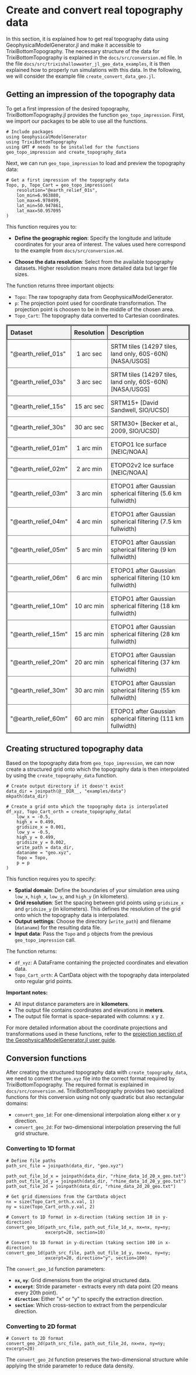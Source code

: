 # Create and convert real topography data
In this section, it is explained how to get real topography data using GeophysicalModelGenerator.jl and make it accessible to TrixiBottomTopography. The necessary structure of the data for TrixiBottomTopography is explained in the `docs/src/conversion.md` file. In the file `docs/src/trixishallowwater_jl_geo_data_examples`, it is then explained how to properly run simulations with this data. In the following, we will consider the example file `create_convert_data_geo.jl`.

## Getting an impression of the topography data

To get a first impression of the desired topography, TrixiBottomTopography.jl provides the function `geo_topo_impression`. First, we import our packages to be able to use all the functions.

```@example create_convert_geo
# Include packages
using GeophysicalModelGenerator
using TrixiBottomTopography
using GMT # needs to be installed for the functions geo_topo_impression and create_topography_data
```

Next, we can run `geo_topo_impression` to load and preview the topography data:

```@example create_convert_geo
# Get a first impression of the topography data
Topo, p, Topo_Cart = geo_topo_impression(
    resolution="@earth_relief_01s", 
    lon_min=6.963880, 
    lon_max=6.978499, 
    lat_min=50.947861, 
    lat_max=50.957095
)
```

This function requires you to:

- **Define the geographic region**: Specify the longitude and latitude coordinates for your area of interest. The values used here correspond to the example from `docs/src/conversion.md`.

- **Choose the data resolution**: Select from the available topography datasets. Higher resolution means more detailed data but larger file sizes.

The function returns three important objects:
- `Topo`: The raw topography data from GeophysicalModelGenerator.
- `p`: The projection point used for coordinate transformation. The projection point is choosen to be in the middle of the chosen area.
- `Topo_Cart`: The topography data converted to Cartesian coordinates.

<table style="border-collapse: collapse; width: 100%; border: 2px solid #666;">
    <thead>
        <tr style="border: 2px solid #666; background-color: #f3f3f3;">
            <th style="border: 2px solid #666; padding: 8px; text-align: left;">Dataset</th>
            <th style="border: 2px solid #666; padding: 8px; text-align: center;">Resolution</th>
            <th style="border: 2px solid #666; padding: 8px; text-align: left;">Description</th>
        </tr>
    </thead>
    <tbody>
        <tr>
            <td style="border: 1px solid #666; padding: 8px;">"@earth_relief_01s"</td>
            <td style="border: 1px solid #666; padding: 8px; text-align: center;">1 arc sec</td>
            <td style="border: 1px solid #666; padding: 8px;">SRTM tiles (14297 tiles, land only, 60S-60N) [NASA/USGS]</td>
        </tr>
        <tr>
            <td style="border: 1px solid #666; padding: 8px;">"@earth_relief_03s"</td>
            <td style="border: 1px solid #666; padding: 8px; text-align: center;">3 arc sec</td>
            <td style="border: 1px solid #666; padding: 8px;">SRTM tiles (14297 tiles, land only, 60S-60N) [NASA/USGS]</td>
        </tr>
        <tr>
            <td style="border: 1px solid #666; padding: 8px;">"@earth_relief_15s"</td>
            <td style="border: 1px solid #666; padding: 8px; text-align: center;">15 arc sec</td>
            <td style="border: 1px solid #666; padding: 8px;">SRTM15+ [David Sandwell, SIO/UCSD]</td>
        </tr>
        <tr>
            <td style="border: 1px solid #666; padding: 8px;">"@earth_relief_30s"</td>
            <td style="border: 1px solid #666; padding: 8px; text-align: center;">30 arc sec</td>
            <td style="border: 1px solid #666; padding: 8px;">SRTM30+ [Becker et al., 2009, SIO/UCSD]</td>
        </tr>
        <tr>
            <td style="border: 1px solid #666; padding: 8px;">"@earth_relief_01m"</td>
            <td style="border: 1px solid #666; padding: 8px; text-align: center;">1 arc min</td>
            <td style="border: 1px solid #666; padding: 8px;">ETOPO1 Ice surface [NEIC/NOAA]</td>
        </tr>
        <tr>
            <td style="border: 1px solid #666; padding: 8px;">"@earth_relief_02m"</td>
            <td style="border: 1px solid #666; padding: 8px; text-align: center;">2 arc min</td>
            <td style="border: 1px solid #666; padding: 8px;">ETOPO2v2 Ice surface [NEIC/NOAA]</td>
        </tr>
        <tr>
            <td style="border: 1px solid #666; padding: 8px;">"@earth_relief_03m"</td>
            <td style="border: 1px solid #666; padding: 8px; text-align: center;">3 arc min</td>
            <td style="border: 1px solid #666; padding: 8px;">ETOPO1 after Gaussian spherical filtering (5.6 km fullwidth)</td>
        </tr>
        <tr>
            <td style="border: 1px solid #666; padding: 8px;">"@earth_relief_04m"</td>
            <td style="border: 1px solid #666; padding: 8px; text-align: center;">4 arc min</td>
            <td style="border: 1px solid #666; padding: 8px;">ETOPO1 after Gaussian spherical filtering (7.5 km fullwidth)</td>
        </tr>
        <tr>
            <td style="border: 1px solid #666; padding: 8px;">"@earth_relief_05m"</td>
            <td style="border: 1px solid #666; padding: 8px; text-align: center;">5 arc min</td>
            <td style="border: 1px solid #666; padding: 8px;">ETOPO1 after Gaussian spherical filtering (9 km fullwidth)</td>
        </tr>
        <tr>
            <td style="border: 1px solid #666; padding: 8px;">"@earth_relief_06m"</td>
            <td style="border: 1px solid #666; padding: 8px; text-align: center;">6 arc min</td>
            <td style="border: 1px solid #666; padding: 8px;">ETOPO1 after Gaussian spherical filtering (10 km fullwidth)</td>
        </tr>
        <tr>
            <td style="border: 1px solid #666; padding: 8px;">"@earth_relief_10m"</td>
            <td style="border: 1px solid #666; padding: 8px; text-align: center;">10 arc min</td>
            <td style="border: 1px solid #666; padding: 8px;">ETOPO1 after Gaussian spherical filtering (18 km fullwidth)</td>
        </tr>
        <tr>
            <td style="border: 1px solid #666; padding: 8px;">"@earth_relief_15m"</td>
            <td style="border: 1px solid #666; padding: 8px; text-align: center;">15 arc min</td>
            <td style="border: 1px solid #666; padding: 8px;">ETOPO1 after Gaussian spherical filtering (28 km fullwidth)</td>
        </tr>
        <tr>
            <td style="border: 1px solid #666; padding: 8px;">"@earth_relief_20m"</td>
            <td style="border: 1px solid #666; padding: 8px; text-align: center;">20 arc min</td>
            <td style="border: 1px solid #666; padding: 8px;">ETOPO1 after Gaussian spherical filtering (37 km fullwidth)</td>
        </tr>
        <tr>
            <td style="border: 1px solid #666; padding: 8px;">"@earth_relief_30m"</td>
            <td style="border: 1px solid #666; padding: 8px; text-align: center;">30 arc min</td>
            <td style="border: 1px solid #666; padding: 8px;">ETOPO1 after Gaussian spherical filtering (55 km fullwidth)</td>
        </tr>
        <tr>
            <td style="border: 1px solid #666; padding: 8px;">"@earth_relief_60m"</td>
            <td style="border: 1px solid #666; padding: 8px; text-align: center;">60 arc min</td>
            <td style="border: 1px solid #666; padding: 8px;">ETOPO1 after Gaussian spherical filtering (111 km fullwidth)</td>
        </tr>
    </tbody>
</table>

## Creating structured topography data

Based on the topography data from `geo_topo_impression`, we can now create a structured grid onto which the topography data is then interpolated by using the `create_topography_data` function.

```@example create_convert_geo
# Create output directory if it doesn't exist
data_dir = joinpath(@__DIR__, "examples/data")
mkpath(data_dir)

# Create a grid onto which the topography data is interpolated
df_xyz, Topo_Cart_orth = create_topography_data(
    low_x = -0.5, 
    high_x = 0.499, 
    gridsize_x = 0.001, 
    low_y = -0.5, 
    high_y = 0.499, 
    gridsize_y = 0.002, 
    write_path = data_dir, 
    dataname = "geo.xyz",
    Topo = Topo, 
    p = p
)
```

This function requires you to specify:

- **Spatial domain**: Define the boundaries of your simulation area using `low_x`, `high_x`, `low_y`, and `high_y` (in kilometers).
- **Grid resolution**: Set the spacing between grid points using `gridsize_x` and `gridsize_y` (in kilometers). This defines the resolution of the grid onto which the topography data is interpolated.
- **Output settings**: Choose the directory (`write_path`) and filename (`dataname`) for the resulting data file.
- **Input data**: Pass the `Topo` and `p` objects from the previous `geo_topo_impression` call.

The function returns:
- `df_xyz`: A DataFrame containing the projected coordinates and elevation data.
- `Topo_Cart_orth`: A CartData object with the topography data interpolated onto regular grid points.

**Important notes:**
- All input distance parameters are in **kilometers**.
- The output file contains coordinates and elevations in **meters**.
- The output file format is space-separated with columns: x y z.



For more detailed information about the coordinate projections and transformations used in these functions, refer to the [projection section of the GeophysicalModelGenerator.jl user guide](https://juliageodynamics.github.io/GeophysicalModelGenerator.jl/dev/man/projection/).


## Conversion functions

After creating the structured topography data with `create_topography_data`, we need to convert the `geo.xyz` file into the correct format required by TrixiBottomTopography. The required format is explained in `docs/src/conversion.md`. TrixiBottomTopography provides two specialized functions for this conversion using not only quadratic but also rectangular domains:

- `convert_geo_1d`: For one-dimensional interpolation along either x or y direction.
- `convert_geo_2d`: For two-dimensional interpolation preserving the full grid structure.

### Converting to 1D format

```@example create_convert_geo
# Define file paths
path_src_file = joinpath(data_dir, "geo.xyz")

path_out_file_1d_x = joinpath(data_dir, "rhine_data_1d_20_x_geo.txt")
path_out_file_1d_y = joinpath(data_dir, "rhine_data_1d_20_y_geo.txt")
path_out_file_2d = joinpath(data_dir, "rhine_data_2d_20_geo.txt")

# Get grid dimensions from the CartData object
nx = size(Topo_Cart_orth.x.val, 1)
ny = size(Topo_Cart_orth.y.val, 2)

# Convert to 1D format in x-direction (taking section 10 in y-direction)
convert_geo_1d(path_src_file, path_out_file_1d_x, nx=nx, ny=ny; 
               excerpt=20, section=10)

# Convert to 1D format in y-direction (taking section 100 in x-direction)
convert_geo_1d(path_src_file, path_out_file_1d_y, nx=nx, ny=ny; 
               excerpt=20, direction="y", section=100)
```

The `convert_geo_1d` function parameters:
- **`nx`, `ny`**: Grid dimensions from the original structured data.
- **`excerpt`**: Stride parameter - extracts every nth data point (20 means every 20th point).
- **`direction`**: Either "x" or "y" to specify the extraction direction.
- **`section`**: Which cross-section to extract from the perpendicular direction.

### Converting to 2D format

```@example create_convert_geo
# Convert to 2D format
convert_geo_2d(path_src_file, path_out_file_2d, nx=nx, ny=ny; excerpt=20)
```

The `convert_geo_2d` function preserves the two-dimensional structure while applying the stride parameter to reduce data density.